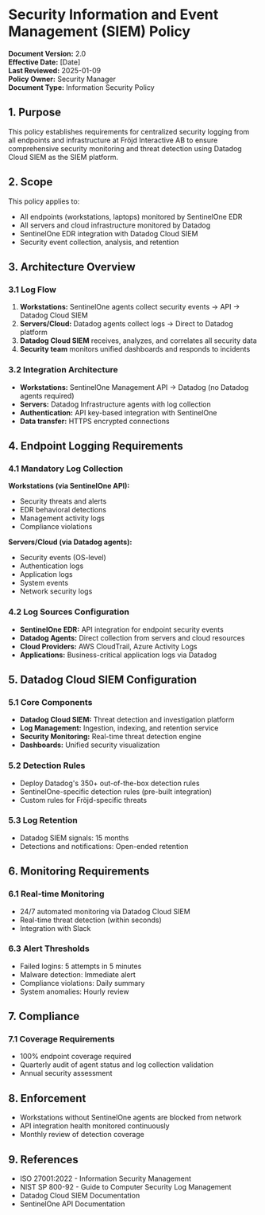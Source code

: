 # Security Information and Event Management (SIEM) Policy

**Document Version:** 2.0  
**Effective Date:** [Date]  
**Last Reviewed:** 2025-01-09  
**Policy Owner:** Security Manager  
**Document Type:** Information Security Policy

## 1. Purpose

This policy establishes requirements for centralized security logging from all endpoints and infrastructure at Fröjd Interactive AB to ensure comprehensive security monitoring and threat detection using Datadog Cloud SIEM as the SIEM platform.

## 2. Scope

This policy applies to:
- All endpoints (workstations, laptops) monitored by SentinelOne EDR
- All servers and cloud infrastructure monitored by Datadog
- SentinelOne EDR integration with Datadog Cloud SIEM
- Security event collection, analysis, and retention

## 3. Architecture Overview

### 3.1 Log Flow
1. **Workstations:** SentinelOne agents collect security events → API → Datadog Cloud SIEM
2. **Servers/Cloud:** Datadog agents collect logs → Direct to Datadog platform
3. **Datadog Cloud SIEM** receives, analyzes, and correlates all security data
4. **Security team** monitors unified dashboards and responds to incidents

### 3.2 Integration Architecture
- **Workstations:** SentinelOne Management API → Datadog (no Datadog agents required)
- **Servers:** Datadog Infrastructure agents with log collection
- **Authentication:** API key-based integration with SentinelOne
- **Data transfer:** HTTPS encrypted connections

## 4. Endpoint Logging Requirements

### 4.1 Mandatory Log Collection
**Workstations (via SentinelOne API):**
- Security threats and alerts
- EDR behavioral detections
- Management activity logs
- Compliance violations

**Servers/Cloud (via Datadog agents):**
- Security events (OS-level)
- Authentication logs
- Application logs
- System events
- Network security logs

### 4.2 Log Sources Configuration
- **SentinelOne EDR:** API integration for endpoint security events
- **Datadog Agents:** Direct collection from servers and cloud resources
- **Cloud Providers:** AWS CloudTrail, Azure Activity Logs
- **Applications:** Business-critical application logs via Datadog

## 5. Datadog Cloud SIEM Configuration

### 5.1 Core Components
- **Datadog Cloud SIEM:** Threat detection and investigation platform
- **Log Management:** Ingestion, indexing, and retention service
- **Security Monitoring:** Real-time threat detection engine
- **Dashboards:** Unified security visualization

### 5.2 Detection Rules
- Deploy Datadog's 350+ out-of-the-box detection rules
- SentinelOne-specific detection rules (pre-built integration)
- Custom rules for Fröjd-specific threats

### 5.3 Log Retention
- Datadog SIEM signals: 15 months
- Detections and notifications: Open-ended retention

## 6. Monitoring Requirements

### 6.1 Real-time Monitoring
- 24/7 automated monitoring via Datadog Cloud SIEM
- Real-time threat detection (within seconds)
- Integration with Slack
### 6.3 Alert Thresholds
- Failed logins: 5 attempts in 5 minutes
- Malware detection: Immediate alert
- Compliance violations: Daily summary
- System anomalies: Hourly review

## 7. Compliance

### 7.1 Coverage Requirements
- 100% endpoint coverage required
- Quarterly audit of agent status and log collection validation
- Annual security assessment

## 8. Enforcement
- Workstations without SentinelOne agents are blocked from network
- API integration health monitored continuously
- Monthly review of detection coverage

## 9. References

- ISO 27001:2022 - Information Security Management
- NIST SP 800-92 - Guide to Computer Security Log Management
- Datadog Cloud SIEM Documentation
- SentinelOne API Documentation